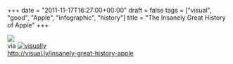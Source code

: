 +++
date = "2011-11-17T16:27:00+00:00"
draft = false
tags = ["visual", "good", "Apple", "infographic", "history"]
title = "The Insanely Great History of Apple"
+++
<p><div class="visually_embed"><img class="visually_embed_infographic" src="http://visually.visually.netdna-cdn.com/TheInsanelyGreatHistoryofApple_4ec44727d46e8_w500.jpg" /><script src="http://visual.ly/embeder/embed.js" type="text/javascript"> </script></div>&#13;
<div class="visually_embed_bar"><span> via </span><a class="logo" href="http://visual.ly" target="_blank"><img alt="visually" border="0" src="http://visual.ly/embeder/logo.png" /></a></div>&#13;
<div><a href="http://visual.ly/insanely-great-history-apple" target="_blank">http://visual.ly/insanely-great-history-apple</a></div> </p>